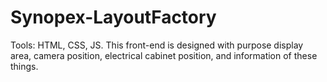 
<h1>Synopex-LayoutFactory</h1>
<p>Tools: HTML, CSS, JS. This front-end is designed with purpose display area, camera position, electrical cabinet position, and information of these things.</p>
</div>
